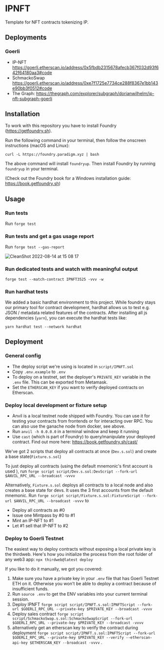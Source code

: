 # IPNFT

Template for NFT contracts tokenizing IP.

## Deployments

### Goerli

- IP-NFT <https://goerli.etherscan.io/address/0x5fbdb2315678afecb367f032d93f642f64180aa3#code>
- SchmackoSwap <https://goerli.etherscan.io/address/0xe7f1725e7734ce288f8367e1bb143e90bb3f0512#code>
- The Graph: <https://thegraph.com/explorer/subgraph/dorianwilhelm/ip-nft-subgraph-goerli>

## Installation

To work with this repository you have to install Foundry (<https://getfoundry.sh>).

Run the following command in your terminal, then follow the onscreen instructions (macOS and Linux):

`curl -L https://foundry.paradigm.xyz | bash`

The above command will install `foundryup`. Then install Foundry by running `foundryup` in your terminal.

(Check out the Foundry book for a Windows installation guide: <https://book.getfoundry.sh>)

## Usage

### Run tests

Run `forge test`

### Run tests and get a gas usage report

Run `forge test --gas-report`

![CleanShot 2022-08-14 at 15 08 17](https://user-images.githubusercontent.com/86414213/184538476-20c8ff24-4714-44bf-a618-f6176cabd03c.png)

### Run dedicated tests and watch with meaningful output

`forge test --match-contract IPNFT3525 -vvv -w`

### Run hardhat tests

We added a basic hardhat environment to this project. While foundry stays our primary tool for contract development, hardhat allows us to test e.g. JSON / metadata related features of the contracts. After installing all js dependencies (`yarn`), you can execute the hardhat tests like:

`yarn hardhat test --network hardhat`

## Deployment

### General config

- The deploy script we're using is located in `script/IPNFT.sol`
- Copy `.env.example` to `.env`
- To deploy on a testnet, set the deployer's `PRIVATE_KEY` variable in the `.env` file. This can be exported from Metamask.
- Set the `ETHERSCAN_KEY` if you want to verify deployed contracts on Etherscan.

### Deploy local development or fixture setup

- Anvil is a local testnet node shipped with Foundry. You can use it for testing your contracts from frontends or for interacting over RPC. You can also use the ganache node from docker, see above.
- Run `anvil -h 0.0.0.0` in a terminal window and keep it running
- Use `cast` (which is part of Foundry) to query/manipulate your deployed contract. Find out more here: <https://book.getfoundry.sh/cast/>

We've got 2 scripts that deploy all contracts at once (`Dev.s.sol`) and create a base state(`Fixture.s.sol`)

To just deploy all contracts (using the default mnemonic's first account is used ), run `forge script script/Dev.s.sol:DevScript --fork-url $ANVIL_RPC_URL --broadcast -vvvv`

Alternatively, `Fixture.s.sol` deploys all contracts to a local node and also creates a base state for devs. It uses the 3 first accounts from the default mnemonic. Run `forge script script/Fixture.s.sol:FixtureScript --fork-url $ANVIL_RPC_URL --broadcast -vvvv` to

- Deploy all contracts as #0
- Issue one Mintpass by #0 to #1
- Mint an IP-NFT to #1
- Let #1 sell that IP-NFT to #2

### Deploy to Goerli Testnet

The easiest way to deploy contracts without exposing a local private key is the thirdweb. Here's how you initialize the process from the root folder of any web3 app: `npx thirdweb@latest deploy`

If you like to do it manually, we got you covered:

1. Make sure you have a private key in your `.env` file that has Goerli Testnet ETH on it. Otherwise you won't be able to deploy a contract because of insufficient funds.
2. Run `source .env` to get the ENV variables into your current terminal session.
3. Deploy IPNFT `forge script script/IPNFT.s.sol:IPNFTScript --fork-url $GOERLI_RPC_URL --private-key $PRIVATE_KEY --broadcast -vvvv`
4. Deploy sales contract `forge script script/SchmackoSwap.s.sol:SchmackoSwapScript --fork-url $GOERLI_RPC_URL --private-key $PRIVATE_KEY --broadcast -vvvv`
5. alternatively get an etherscan key to verify the contract during deployment `forge script script/IPNFT.s.sol:IPNFTScript --fork-url $GOERLI_RPC_URL --private-key $PRIVATE_KEY --verify --etherscan-api-key $ETHERSCAN_KEY --broadcast -vvvv` .
